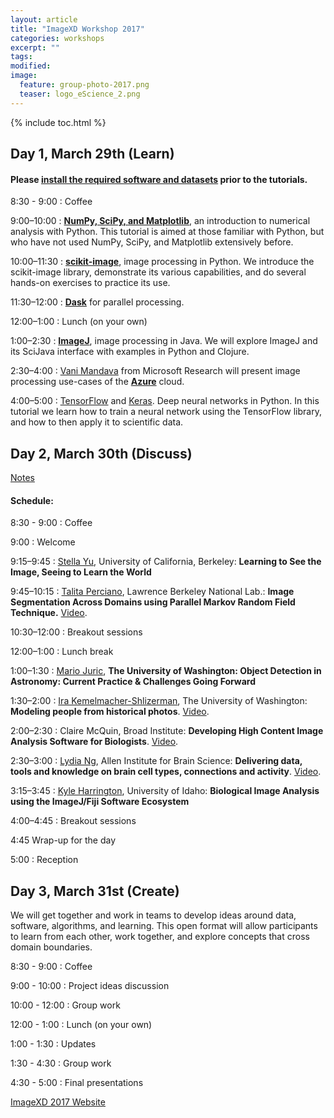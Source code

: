 ```yaml
---
layout: article
title: "ImageXD Workshop 2017"
categories: workshops
excerpt: ""
tags: 
modified: 
image:
  feature: group-photo-2017.png
  teaser: logo_eScience_2.png   
---
```


{% include toc.html %}

## Day 1, March 29th (Learn)

#### **Please [install the required software and datasets](http://www.imagexd.org/2017/03/20/tutorial-materials.html) prior to the tutorials.**

8:30 - 9:00 : Coffee

9:00–10:00 : [**NumPy, SciPy, and Matplotlib**](http://scipy.org), an introduction
to numerical analysis with Python. This tutorial is aimed at those familiar with
Python, but who have not used NumPy, SciPy, and Matplotlib extensively before.

10:00–11:30 : [**scikit-image**](http://scikit-image.org/), image processing in
Python. We introduce the scikit-image library, demonstrate its various
capabilities, and do several hands-on exercises to practice its use.

11:30–12:00 : [**Dask**](http://dask.pydata.org/en/latest/) for parallel
processing.

12:00–1:00 : Lunch (on your own)

1:00–2:30 : [**ImageJ**](https://imagej.nih.gov/ij/), image processing in Java. We
will explore ImageJ and its SciJava interface with examples in Python and
Clojure.

2:30–4:00 : [Vani Mandava](https://www.microsoft.com/en-us/research/people/vanim/)
from Microsoft Research will present image processing use-cases of the
[**Azure**](https://azure.microsoft.com/) cloud.

4:00–5:00 : [TensorFlow](https://www.tensorflow.org/) and
[Keras](https://keras.io/). Deep neural networks in Python. In this tutorial we
learn how to train a neural network using the TensorFlow library, and how to
then apply it to scientific data.

## Day 2, March 30th (Discuss)

[Notes](https://docs.google.com/document/d/1KrPXkQN4_hWGzIFXvL6Bw3h0slc_jCF3FrfmDHwtNrk/edit?usp=sharing)

#### Schedule:

8:30 - 9:00 : Coffee

9:00 : Welcome

9:15–9:45 : [Stella Yu](http://www1.icsi.berkeley.edu/~stellayu/), University of California, Berkeley: **Learning to See the Image, Seeing to Learn the World**

9:45–10:15 : [Talita Perciano](http://vis.lbl.gov/~tperciano), Lawrence Berkeley National Lab.: **Image Segmentation Across Domains using Parallel Markov Random Field Technique.**  [Video](https://youtu.be/ou6vn5EiruM?list=PLA6PlfxWZPLQ097Q50htN-ndEZcHp9knc).

10:30–12:00 : Breakout sessions

12:00–1:00 : Lunch break

1:00–1:30 : [Mario Juric](http://research.majuric.org/public/), **The University of Washington: Object Detection in Astronomy: Current Practice & Challenges Going Forward**

1:30–2:00 : [Ira Kemelmacher-Shlizerman](http://homes.cs.washington.edu/~kemelmi/), The University of Washington: **Modeling people from historical photos**. [Video](https://youtu.be/DE3UH0g--zo?list=PLA6PlfxWZPLQ097Q50htN-ndEZcHp9knc).

2:00–2:30 : Claire McQuin, Broad Institute: **Developing High Content Image Analysis Software for Biologists**. [Video](https://youtu.be/6xJf1SBxvmU?list=PLA6PlfxWZPLQ097Q50htN-ndEZcHp9knc).

2:30–3:00 : [Lydia Ng](https://www.alleninstitute.org/what-we-do/brain-science/about/team/staff-profiles/lydia-ng/), Allen Institute for Brain Science: **Delivering data, tools and knowledge on brain cell types, connections and activity**. [Video](https://youtu.be/RpvNfcWi3Kc?list=PLA6PlfxWZPLQ097Q50htN-ndEZcHp9knc).


3:15–3:45 : [Kyle Harrington](http://kyleharrington.com/), University of Idaho: **Biological Image Analysis using the ImageJ/Fiji Software Ecosystem**

4:00–4:45 : Breakout sessions

4:45 Wrap-up for the day

5:00 : Reception


## Day 3, March 31st (Create)

We will get together and work in teams to develop ideas around data,
software, algorithms, and learning. This open format will allow
participants to learn from each other, work together, and explore
concepts that cross domain boundaries.

8:30 - 9:00 : Coffee

9:00 - 10:00 : Project ideas discussion

10:00 - 12:00 : Group work

12:00 - 1:00 : Lunch (on your own)

1:00 - 1:30 : Updates

1:30 - 4:30 : Group work

4:30 - 5:00 : Final presentations


<a href="http://www.imagexd.org/2017/" class="btn"> ImageXD 2017 Website </a>
